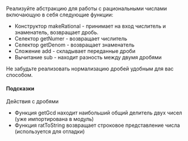 Реализуйте абстракцию для работы с рациональными числами включающую в себя следующие функции:
- Конструктор makeRational - принимает на вход числитель и знаменатель, возвращает дробь.
- Селектор getNumer - возвращает числитель
- Селектор getDenom - возвращает знаменатель
- Сложение add - складывает переданные дроби
- Вычитание sub - находит разность между двумя дробями

Не забудьте реализовать нормализацию дробей удобным для вас способом.
#### Подсказки
Действия с дробями
- Функция getGcd находит наибольший общий делитель двух чисел (уже импортирована в модуль)
- Функция ratToString возвращает строковое представление числа (используется для отладки)
